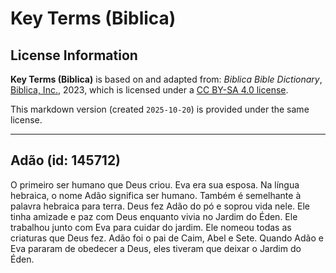 # Key Terms (Biblica)

## License Information

**Key Terms (Biblica)** is based on and adapted from: _Biblica Bible Dictionary_, [Biblica, Inc.](https://www.biblica.com/), 2023, which is licensed under a [CC BY-SA 4.0 license](https://creativecommons.org/licenses/by-sa/4.0/legalcode.en).

This markdown version (created `2025-10-20`) is provided under the same license.



--------------------------------

## Adão (id: 145712)

O primeiro ser humano que Deus criou. Eva era sua esposa. Na língua hebraica, o nome Adão significa ser humano. Também é semelhante à palavra hebraica para terra. Deus fez Adão do pó e soprou vida nele. Ele tinha amizade e paz com Deus enquanto vivia no Jardim do Éden. Ele trabalhou junto com Eva para cuidar do jardim. Ele nomeou todas as criaturas que Deus fez. Adão foi o pai de Caim, Abel e Sete. Quando Adão e Eva pararam de obedecer a Deus, eles tiveram que deixar o Jardim do Éden.


